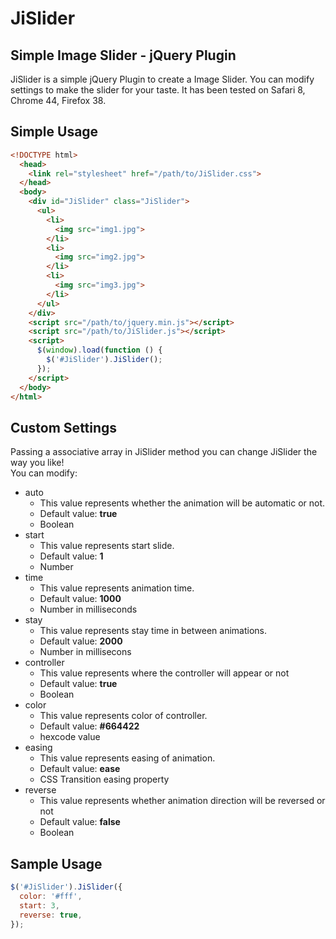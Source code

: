 JiSlider
========

Simple Image Slider - jQuery Plugin
-----------------------------------

JiSlider is a simple jQuery Plugin to create a Image Slider. You can modify settings to make the slider for your taste. It has been tested on Safari 8, Chrome 44, Firefox 38.

Simple Usage
------------

```html
<!DOCTYPE html>
  <head>
    <link rel="stylesheet" href="/path/to/JiSlider.css">
  </head>
  <body>
    <div id="JiSlider" class="JiSlider">
      <ul>
        <li>
          <img src="img1.jpg">
        </li>
        <li>
          <img src="img2.jpg">
        </li>
        <li>
          <img src="img3.jpg">
        </li>
      </ul>
    </div>
    <script src="/path/to/jquery.min.js"></script>
    <script src="/path/to/JiSlider.js"></script>
    <script>
      $(window).load(function () {
        $('#JiSlider').JiSlider();
      });
    </script>
  </body>
</html>
```

Custom Settings
---------------

Passing a associative array in JiSlider method you can change JiSlider the way you like!  
You can modify:
  + auto
    + This value represents whether the animation will be automatic or not.
    + Default value: **true**
    + Boolean
  + start
    + This value represents start slide.
    + Default value: **1**
    + Number
  + time
    + This value represents animation time.
    + Default value: **1000**
    + Number in milliseconds
  + stay
    + This value represents stay time in between animations.
    + Default value: **2000**
    + Number in millisecons
  + controller
    + This value represents where the controller will appear or not
    + Default value: **true**
    + Boolean
  + color
    + This value represents color of controller.
    + Default value: **#664422**
    + hexcode value
  + easing
    + This value represents easing of animation.
    + Default value: **ease**
    + CSS Transition easing property
  + reverse
    + This value represents whether animation direction will be reversed or not
    + Default value: **false**
    + Boolean

Sample Usage
------------

```javascript
$('#JiSlider').JiSlider({
  color: '#fff',
  start: 3,
  reverse: true,
});
```
